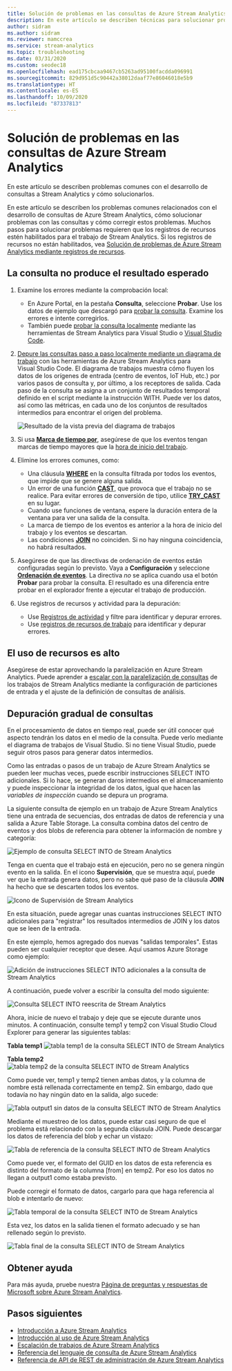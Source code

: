```yaml
---
title: Solución de problemas en las consultas de Azure Stream Analytics
description: En este artículo se describen técnicas para solucionar problemas de las consultas en los trabajos de Azure Stream Analytics.
author: sidram
ms.author: sidram
ms.reviewer: mamccrea
ms.service: stream-analytics
ms.topic: troubleshooting
ms.date: 03/31/2020
ms.custom: seodec18
ms.openlocfilehash: ead175cbcaa9467cb5263ad95100facdda096991
ms.sourcegitcommit: 829d951d5c90442a38012daaf77e86046018e5b9
ms.translationtype: HT
ms.contentlocale: es-ES
ms.lasthandoff: 10/09/2020
ms.locfileid: "87337813"
---
```

# <a name="troubleshoot-azure-stream-analytics-queries"></a>Solución de problemas en las consultas de Azure Stream Analytics

En este artículo se describen problemas comunes con el desarrollo de consultas a Stream Analytics y cómo solucionarlos.

En este artículo se describen los problemas comunes relacionados con el desarrollo de consultas de Azure Stream Analytics, cómo solucionar problemas con las consultas y cómo corregir estos problemas. Muchos pasos para solucionar problemas requieren que los registros de recursos estén habilitados para el trabajo de Stream Analytics. Si los registros de recursos no están habilitados, vea [Solución de problemas de Azure Stream Analytics mediante registros de recursos](stream-analytics-job-diagnostic-logs.md).

## <a name="query-is-not-producing-expected-output"></a>La consulta no produce el resultado esperado

1.  Examine los errores mediante la comprobación local:

    - En Azure Portal, en la pestaña **Consulta**, seleccione **Probar**. Use los datos de ejemplo que descargó para [probar la consulta](stream-analytics-test-query.md). Examine los errores e intente corregirlos.   
    - También puede [probar la consulta localmente](stream-analytics-live-data-local-testing.md) mediante las herramientas de Stream Analytics para Visual Studio o [Visual Studio Code](visual-studio-code-local-run-live-input.md). 

2.  [Depure las consultas paso a paso localmente mediante un diagrama de trabajo](debug-locally-using-job-diagram-vs-code.md) con las herramientas de Azure Stream Analytics para Visual Studio Code. El diagrama de trabajos muestra cómo fluyen los datos de los orígenes de entrada (centro de eventos, IoT Hub, etc.) por varios pasos de consulta y, por último, a los receptores de salida. Cada paso de la consulta se asigna a un conjunto de resultados temporal definido en el script mediante la instrucción WITH. Puede ver los datos, así como las métricas, en cada uno de los conjuntos de resultados intermedios para encontrar el origen del problema.

    ![Resultado de la vista previa del diagrama de trabajos](./media/debug-locally-using-job-diagram-vs-code/preview-result.png)

3.  Si usa [**Marca de tiempo por**](https://docs.microsoft.com/stream-analytics-query/timestamp-by-azure-stream-analytics), asegúrese de que los eventos tengan marcas de tiempo mayores que la [hora de inicio del trabajo](stream-analytics-out-of-order-and-late-events.md).

4.  Elimine los errores comunes, como:
    - Una cláusula [**WHERE**](https://docs.microsoft.com/stream-analytics-query/where-azure-stream-analytics) en la consulta filtrada por todos los eventos, que impide que se genere alguna salida.
    - Un error de una función [**CAST**](https://docs.microsoft.com/stream-analytics-query/cast-azure-stream-analytics), que provoca que el trabajo no se realice. Para evitar errores de conversión de tipo, utilice [**TRY_CAST**](https://docs.microsoft.com/stream-analytics-query/try-cast-azure-stream-analytics) en su lugar.
    - Cuando use funciones de ventana, espere la duración entera de la ventana para ver una salida de la consulta.
    - La marca de tiempo de los eventos es anterior a la hora de inicio del trabajo y los eventos se descartan.
    - Las condiciones [**JOIN**](https://docs.microsoft.com/stream-analytics-query/join-azure-stream-analytics) no coinciden. Si no hay ninguna coincidencia, no habrá resultados.

5.  Asegúrese de que las directivas de ordenación de eventos están configuradas según lo previsto. Vaya a **Configuración** y seleccione [**Ordenación de eventos**](stream-analytics-out-of-order-and-late-events.md). La directiva *no* se aplica cuando usa el botón **Probar** para probar la consulta. El resultado es una diferencia entre probar en el explorador frente a ejecutar el trabajo de producción. 

6. Use registros de recursos y actividad para la depuración:
    - Use [Registros de actividad](../azure-resource-manager/resource-group-audit.md) y filtre para identificar y depurar errores.
    - Use [registros de recursos de trabajo](stream-analytics-job-diagnostic-logs.md) para identificar y depurar errores.

## <a name="resource-utilization-is-high"></a>El uso de recursos es alto

Asegúrese de estar aprovechando la paralelización en Azure Stream Analytics. Puede aprender a [escalar con la paralelización de consultas](stream-analytics-parallelization.md) de los trabajos de Stream Analytics mediante la configuración de particiones de entrada y el ajuste de la definición de consultas de análisis.

## <a name="debug-queries-progressively"></a>Depuración gradual de consultas

En el procesamiento de datos en tiempo real, puede ser útil conocer qué aspecto tendrán los datos en el medio de la consulta. Puede verlo mediante el diagrama de trabajos de Visual Studio. Si no tiene Visual Studio, puede seguir otros pasos para generar datos intermedios.

Como las entradas o pasos de un trabajo de Azure Stream Analytics se pueden leer muchas veces, puede escribir instrucciones SELECT INTO adicionales. Si lo hace, se generan daros intermedios en el almacenamiento y puede inspeccionar la integridad de los datos, igual que hacen las *variables de inspección* cuando se depura un programa.

La siguiente consulta de ejemplo en un trabajo de Azure Stream Analytics tiene una entrada de secuencias, dos entradas de datos de referencia y una salida a Azure Table Storage. La consulta combina datos del centro de eventos y dos blobs de referencia para obtener la información de nombre y categoría:

![Ejemplo de consulta SELECT INTO de Stream Analytics](./media/stream-analytics-select-into/stream-analytics-select-into-query1.png)

Tenga en cuenta que el trabajo está en ejecución, pero no se genera ningún evento en la salida. En el icono **Supervisión**, que se muestra aquí, puede ver que la entrada genera datos, pero no sabe qué paso de la cláusula **JOIN** ha hecho que se descarten todos los eventos.

![Icono de Supervisión de Stream Analytics](./media/stream-analytics-select-into/stream-analytics-select-into-monitor.png)

En esta situación, puede agregar unas cuantas instrucciones SELECT INTO adicionales para "registrar" los resultados intermedios de JOIN y los datos que se leen de la entrada.

En este ejemplo, hemos agregado dos nuevas "salidas temporales". Estas pueden ser cualquier receptor que desee. Aquí usamos Azure Storage como ejemplo:

![Adición de instrucciones SELECT INTO adicionales a la consulta de Stream Analytics](./media/stream-analytics-select-into/stream-analytics-select-into-outputs.png)

A continuación, puede volver a escribir la consulta del modo siguiente:

![Consulta SELECT INTO reescrita de Stream Analytics](./media/stream-analytics-select-into/stream-analytics-select-into-query2.png)

Ahora, inicie de nuevo el trabajo y deje que se ejecute durante unos minutos. A continuación, consulte temp1 y temp2 con Visual Studio Cloud Explorer para generar las siguientes tablas:

**Tabla temp1**
![tabla temp1 de la consulta SELECT INTO de Stream Analytics](./media/stream-analytics-select-into/stream-analytics-select-into-temp-table-1.png)

**Tabla temp2**
![tabla temp2 de la consulta SELECT INTO de Stream Analytics](./media/stream-analytics-select-into/stream-analytics-select-into-temp-table-2.png)

Como puede ver, temp1 y temp2 tienen ambas datos, y la columna de nombre está rellenada correctamente en temp2. Sin embargo, dado que todavía no hay ningún dato en la salida, algo sucede:

![Tabla output1 sin datos de la consulta SELECT INTO de Stream Analytics](./media/stream-analytics-select-into/stream-analytics-select-into-out-table-1.png)

Mediante el muestreo de los datos, puede estar casi seguro de que el problema está relacionado con la segunda cláusula JOIN. Puede descargar los datos de referencia del blob y echar un vistazo:

![Tabla de referencia de la consulta SELECT INTO de Stream Analytics](./media/stream-analytics-select-into/stream-analytics-select-into-ref-table-1.png)

Como puede ver, el formato del GUID en los datos de esta referencia es distinto del formato de la columna [from] en temp2. Por eso los datos no llegan a output1 como estaba previsto.

Puede corregir el formato de datos, cargarlo para que haga referencia al blob e intentarlo de nuevo:

![Tabla temporal de la consulta SELECT INTO de Stream Analytics](./media/stream-analytics-select-into/stream-analytics-select-into-ref-table-2.png)

Esta vez, los datos en la salida tienen el formato adecuado y se han rellenado según lo previsto.

![Tabla final de la consulta SELECT INTO de Stream Analytics](./media/stream-analytics-select-into/stream-analytics-select-into-final-table.png)

## <a name="get-help"></a>Obtener ayuda

Para más ayuda, pruebe nuestra [Página de preguntas y respuestas de Microsoft sobre Azure Stream Analytics](https://docs.microsoft.com/answers/topics/azure-stream-analytics.html).

## <a name="next-steps"></a>Pasos siguientes

* [Introducción a Azure Stream Analytics](stream-analytics-introduction.md)
* [Introducción al uso de Azure Stream Analytics](stream-analytics-real-time-fraud-detection.md)
* [Escalación de trabajos de Azure Stream Analytics](stream-analytics-scale-jobs.md)
* [Referencia del lenguaje de consulta de Azure Stream Analytics](https://docs.microsoft.com/stream-analytics-query/stream-analytics-query-language-reference)
* [Referencia de API de REST de administración de Azure Stream Analytics](https://msdn.microsoft.com/library/azure/dn835031.aspx)
